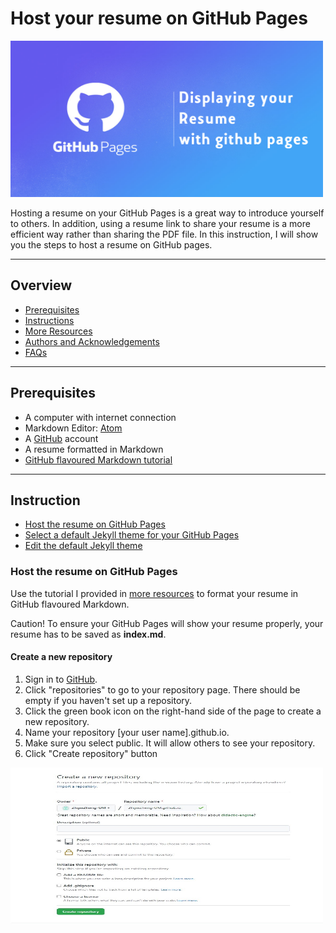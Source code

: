 # Host your resume on GitHub Pages
<img src="https://github.com/ZhijieZheng-UM/ZhijieZheng-UM.github.io/blob/main/image.png" alt="page"
	title="page" width="500" height="250" />


Hosting a resume on your GitHub Pages is a great way to introduce yourself to others. In addition, using a resume link to share your resume is a more efficient way rather than sharing the PDF file. In this instruction, I will show you the steps to host a resume on GitHub pages.

----
## Overview
- [Prerequisites](#prerequisites)
- [Instructions](#instructions)
- [More Resources](#more-resources)
- [Authors and Acknowledgements](#authors-and-acknowledgments)
- [FAQs](#faqs)
-----
## Prerequisites
* A computer with internet connection
* Markdown Editor: [Atom](https://atom.io/)
* A [GitHub](https://github.com/) account
* A resume formatted in Markdown
* [GitHub flavoured Markdown tutorial](https://guides.github.com/features/mastering-markdown/)
----
## Instruction

- [Host the resume on GitHub Pages](#resume)
- [Select a default Jekyll theme for your GitHub Pages](#theme)
- [Edit the default Jekyll theme](#jekyll)

### Host the resume on GitHub Pages
Use the tutorial I provided in [more resources](#more-resources) to format your resume in GitHub flavoured Markdown.

Caution! To ensure your GitHub Pages will show your resume properly, your resume has to be saved as **index.md**.

#### Create a new repository
1. Sign in to [GitHub](https://github.com/).
1. Click "repositories" to go to your repository page. There should be empty if you haven't set up a repository.
1. Click the green book icon on the right-hand side of the page to create a new repository.
1. Name your repository [your user name].github.io.
1. Make sure you select public. It will allow others to see your repository.
1. Click "Create repository" button

<img src="https://github.com/ZhijieZheng-UM/ZhijieZheng-UM.github.io/blob/main/create.jpeg" alt="page"
	title="page" width="500" height="250" />
